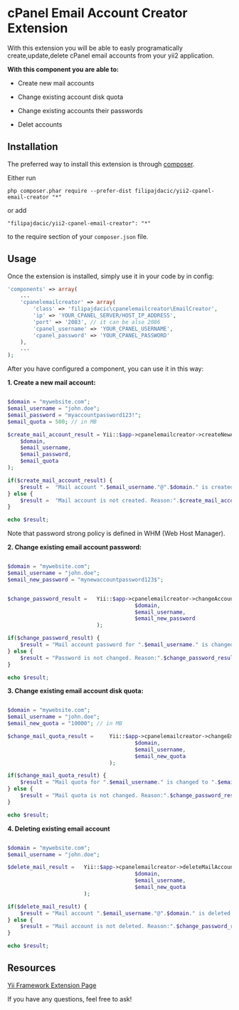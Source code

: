 cPanel Email Account Creator Extension
======================================
With this extension you will be able to easly programatically create,update,delete cPanel email accounts from your yii2 application.

**With this component you are able to:**

-   Create new mail accounts

-   Change existing account disk quota

-   Change existing accounts their passwords

-   Delet accounts

Installation
------------

The preferred way to install this extension is through [composer](http://getcomposer.org/download/).

Either run

```
php composer.phar require --prefer-dist filipajdacic/yii2-cpanel-email-creator "*"
```

or add

```
"filipajdacic/yii2-cpanel-email-creator": "*"
```

to the require section of your `composer.json` file.


Usage
-----

Once the extension is installed, simply use it in your code by  in config:
```php
'components' => array(
    ...
    'cpanelemailcreator' => array(
        'class' => 'filipajdacic\cpanelemailcreator\EmailCreator',
        'ip' => 'YOUR_CPANEL_SERVER/HOST_IP_ADDRESS',
        'port' => '2083', // it can be also 2086
        'cpanel_username' => 'YOUR_CPANEL_USERNAME',
        'cpanel_password' => 'YOUR_CPANEL_PASSWORD'
    ),
    ...
);
```

After you have configured a component, you can use it in this way:

**1. Create a new mail account:**

```php

$domain = "mywebsite.com";
$email_username = "john.doe";
$email_password = "myaccountpassword123!";
$email_quota = 500; // in MB

$create_mail_account_result = Yii::$app->cpanelemailcreator->createNewAccount(
	$domain, 
	$email_username, 
	$email_password, 
	$email_quota
);

if($create_mail_account_result) {
	$result =  "Mail account ".$email_username."@".$domain." is created.";
} else {
	$result =  "Mail account is not created. Reason:".$create_mail_account_result;
}

echo $result;

```

Note that password strong policy is defined in WHM (Web Host Manager).

**2. Change existing email account password:**

```php

$domain = "mywebsite.com";
$email_username = "john.doe";
$email_new_password = "mynewaccountpassword123$";


$change_password_result = 	Yii::$app->cpanelemailcreator->changeAccountPassword( 
										$domain, 
							            $email_username, 
							            $email_new_password
							);

if($change_password_result) {
	$result = "Mail account password for ".$email_username." is changed.";
} else {
	$result = "Password is not changed. Reason:".$change_password_result;
}

echo $result;
```

**3. Change existing email account disk quota:**

```php

$domain = "mywebsite.com";
$email_username = "john.doe";
$email_new_quota = "10000"; // in MB

$change_mail_quota_result = 	Yii::$app->cpanelemailcreator->changeEmailQuota( 
										$domain, 
							            $email_username, 
							            $email_new_quota
								);

if($change_mail_quota_result) {
	$result = "Mail quota for ".$email_username." is changed to ".$email_new_quota." MB.";
} else {
	$result = "Mail quota is not changed. Reason:".$change_password_result;
}

echo $result;

```

**4. Deleting existing email account**

```php

$domain = "mywebsite.com";
$email_username = "john.doe";

$delete_mail_result = 	Yii::$app->cpanelemailcreator->deleteMailAccount( 
										$domain, 
							            $email_username, 
							            $email_new_quota
						);

if($delete_mail_result) {
	$result = "Mail account ".$email_username."@".$domain." is deleted."; 
} else {
	$result = "Mail account is not deleted. Reason:".$change_password_result;
}

echo $result;

```

Resources
------------

[Yii Framework Extension Page](http://www.yiiframework.com/extension/yii2-cpanel-email-creator/)





If you have any questions, feel free to ask!